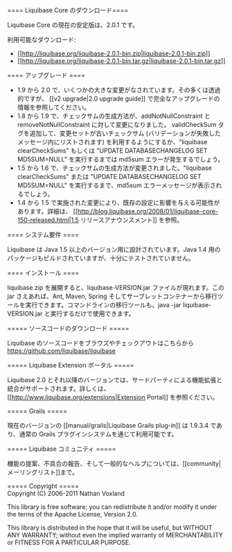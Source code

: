 ==== Liquibase Core のダウンロード====

Liquibase Core の現在の安定版は、2.0.1 です。

利用可能なダウンロード:
  * [[http://liquibase.org/liquibase-2.0.1-bin.zip|liquibase-2.0.1-bin.zip]]
  * [[http://liquibase.org/liquibase-2.0.1-bin.tar.gz|liquibase-2.0.1-bin.tar.gz]]

==== アップグレード ====
  * 1.9 から 2.0 で、いくつかの大きな変更がなされています。その多くは透過的ですが、 [[v2 upgrade|2.0 upgrade guide]] で完全なアップグレードの情報を参照してください。
  * 1.8 から 1.9 で、チェックサムの生成方法が、addNotNullConstraint と removeNotNullConstraint に対して変更になりました。  validCheckSum タグを追加して、変更セットが古いチェックサム (バリデーションが失敗したメッセージ内にリストされます) を利用するようにするか、"liquibase clearCheckSums" もしくは "UPDATE DATABASECHANGELOG SET MD5SUM=NULL" を実行するまでは md5sum エラーが発生するでしょう。
  * 1.5 から 1.6 で、チェックサムの生成方法が変更されました。"liquibase clearCheckSums" または "UPDATE DATABASECHANGELOG SET MD5SUM=NULL" を実行するまで、md5sum エラーメッセージが表示されるでしょう。
  * 1.4 から 1.5 で実施された変更により、既存の設定に影響を与える可能性があります。詳細は、 [[http://blog.liquibase.org/2008/01/liquibase-core-150-released.html|1.5 リリースアナウンスメント]] を参照。

==== システム要件 ====

Liquibase は Java 1.5 以上のバージョン用に設計されています。Java 1.4 用のパッケージもビルドされていますが、十分にテストされていません。

==== インストール ====

liquibase.zip を展開すると、liquibase-VERSION.jar ファイルが現れます。この jar さえあれば、Ant, Maven, Spring そしてサーブレットコンテナーから移行ツールを実行できます。コマンドラインの移行ツールも、java -jar liquibase-VERSION.jar と実行するだけで使用できます。

===== ソースコードのダウンロード =====

Liquibase のソースコードをブラウズやチェックアウトはこちらから https://github.com/liquibase/liquibase

===== Liquibase Extension ポータル =====

Liquibase 2.0 とそれ以降のバージョンでは、サードパーティによる機能拡張と統合がサポートされます。詳しくは、[[http://www.liquibase.org/extensions|Extension Portal]] を参照ください。

===== Grails =====

現在のバージョンの [[manual/grails|Liquibase Grails plug-in]] は 1.9.3.4 であり、通常の Grails プラグインシステムを通じて利用可能です。

===== Liquibase コミュニティ =====

機能の提案、不具合の報告、そして一般的なヘルプについては、[[community|メーリングリスト]]まで。

===== Copyright ===== 	
Copyright (C) 2006-2011 Nathan Voxland

This library is free software; you can redistribute it and/or modify it under the terms of the Apache License, Version 2.0.

This library is distributed in the hope that it will be useful, but WITHOUT ANY WARRANTY; without even the implied warranty of MERCHANTABILITY or FITNESS FOR A PARTICULAR PURPOSE.